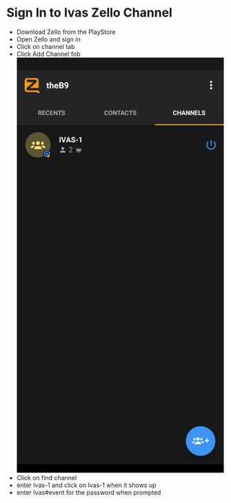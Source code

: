 # Sign In to Ivas Zello Channel

- Download Zello from the PlayStore
- Open Zello and sign in
- Click on channel tab
- Click Add Channel fob
![](Screenshot_20201016-105405.png)
- Click on find channel
- enter Ivas-1 and click on Ivas-1 when it shows up
- enter Ivas#event for the password when prompted
